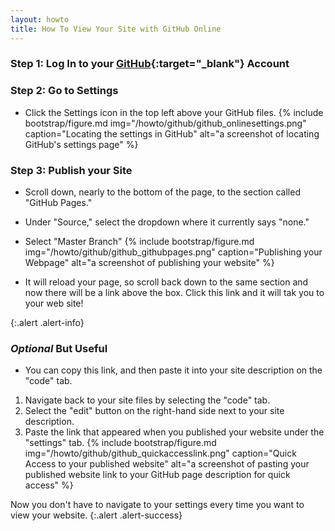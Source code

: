 ```yaml
---
layout: howto
title: How To View Your Site with GitHub Online
---
```


### Step 1: Log In to your [GitHub](https://github.com/){:target="_blank"} Account

### Step 2: Go to Settings

- Click the Settings icon in the top left above your GitHub files.
{% include bootstrap/figure.md img="/howto/github/github_onlinesettings.png" caption="Locating the settings in GitHub" alt="a screenshot of locating GitHub's settings page" %}

### Step 3: Publish your Site

- Scroll down, nearly to the bottom of the page, to the section called "GitHub Pages."
- Under "Source," select the dropdown where it currently says "none."
- Select "Master Branch"
{% include bootstrap/figure.md img="/howto/github/github_githubpages.png" caption="Publishing your Webpage" alt="a screenshot of publishing your website" %}

- It will reload your page, so scroll back down to the same section and now there will be a link above the box. Click this link and it will tak you to your web site!

{:.alert .alert-info}
### *Optional* But Useful

- You can copy this link, and then paste it into your site description on the "code" tab. 
1. Navigate back to your site files by selecting the "code" tab.
2. Select the "edit" button on the right-hand side next to your site description.
3. Paste the link that appeared when you published your website under the "settings" tab.
{% include bootstrap/figure.md img="/howto/github/github_quickaccesslink.png" caption="Quick Access to your published website" alt="a screenshot of pasting your published website link to your GitHub page description for quick access" %}

Now you don't have to navigate to your settings every time you want to view your website.
{:.alert .alert-success}